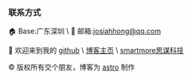 ---
---

### 联系方式

🏠 Base:广东深圳 \ 📧 邮箱:josiahhong@qq.com 

👏 欢迎来到我的 [github](https://github.com/hamburgerdog) \ [博客主页](https://hamburgerdog.github.io/) \ [smartmore思谋科技](https://cn.smartmore.com/products/vimo.html)

©️ 版权所有交个朋友，博客为 [astro](https://astro.build/) 制作